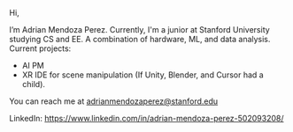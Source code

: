 Hi, 

I’m Adrian Mendoza Perez. Currently, I'm a junior at Stanford University 
studying CS and EE. A combination of hardware, ML, and data analysis. Current projects:

- AI PM
- XR IDE for scene manipulation (If Unity, Blender, and Cursor had a child).

You can reach me at adrianmendozaperez@stanford.edu

LinkedIn: https://www.linkedin.com/in/adrian-mendoza-perez-502093208/
